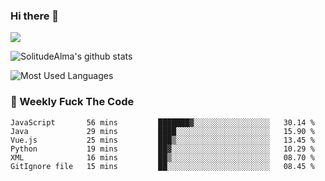 ### Hi there 👋

<p>
  <a href="https://count.getloli.com/"><img src="https://count.getloli.com/get/@:solitudealma"></a>
</p>

![SolitudeAlma's github stats](https://github-readme-stats.vercel.app/api?username=solitudealma&show_icons=true&theme=radical)

![Most Used Languages](https://github-readme-stats.vercel.app/api/top-langs/?username=solitudealma&layout=compact&hide_border=true&theme=dark)
<!-- ![visitors](https://visitor-badge.glitch.me/badge?page_id=solitudealma.solitudealma.id) -->


### :dart: Weekly Fuck The Code

<!--START_SECTION:waka-->

```text
JavaScript       56 mins         ███████▓░░░░░░░░░░░░░░░░░   30.14 %
Java             29 mins         ████░░░░░░░░░░░░░░░░░░░░░   15.90 %
Vue.js           25 mins         ███▒░░░░░░░░░░░░░░░░░░░░░   13.45 %
Python           19 mins         ██▓░░░░░░░░░░░░░░░░░░░░░░   10.29 %
XML              16 mins         ██▒░░░░░░░░░░░░░░░░░░░░░░   08.70 %
GitIgnore file   15 mins         ██░░░░░░░░░░░░░░░░░░░░░░░   08.45 %
```

<!--END_SECTION:waka-->
